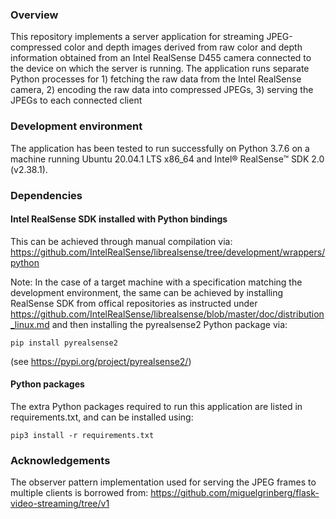 ### Overview
This repository implements a server application for streaming JPEG-compressed
color and depth images derived from raw color and depth information obtained
from an Intel RealSense D455 camera connected to the device on which the server
is running.
The application runs separate Python processes for 1) fetching the raw data
from the Intel RealSense camera, 2) encoding the raw data into compressed
JPEGs, 3) serving the JPEGs to each connected client

### Development environment
The application has been tested to run successfully on Python 3.7.6
on a machine running Ubuntu 20.04.1 LTS x86_64 and Intel® RealSense™ SDK 2.0 (v2.38.1).

### Dependencies
#### Intel RealSense SDK installed with Python bindings
This can be achieved through manual compilation via:
https://github.com/IntelRealSense/librealsense/tree/development/wrappers/python

Note: In the case of a target machine with a specification matching the
development environment, the same can be achieved by installing RealSense SDK from
offical repositories as instructed under
https://github.com/IntelRealSense/librealsense/blob/master/doc/distribution_linux.md
and then installing the pyrealsense2 Python package via:
```
pip install pyrealsense2
```
(see https://pypi.org/project/pyrealsense2/)

#### Python packages
The extra Python packages required to run this application are listed in
requirements.txt, and can be installed using:
```
pip3 install -r requirements.txt
```

### Acknowledgements
The observer pattern implementation used for serving the JPEG frames to
multiple clients is borrowed from:
https://github.com/miguelgrinberg/flask-video-streaming/tree/v1